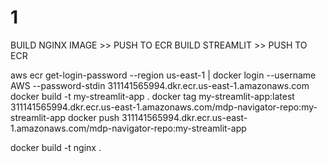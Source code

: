 # 1

BUILD NGINX IMAGE >> PUSH TO ECR
BUILD STREAMLIT   >> PUSH TO ECR

aws ecr get-login-password --region us-east-1 | docker login --username AWS --password-stdin 311141565994.dkr.ecr.us-east-1.amazonaws.com
docker build -t my-streamlit-app .
docker tag my-streamlit-app:latest 311141565994.dkr.ecr.us-east-1.amazonaws.com/mdp-navigator-repo:my-streamlit-app
docker push 311141565994.dkr.ecr.us-east-1.amazonaws.com/mdp-navigator-repo:my-streamlit-app

docker build -t nginx .


